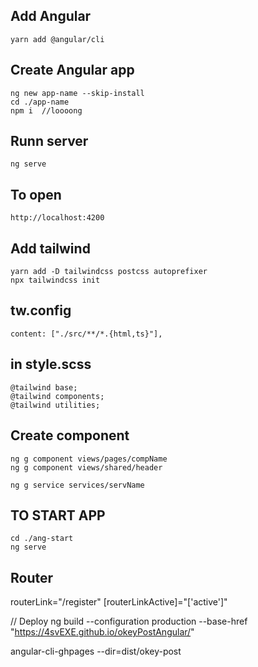 ## Add Angular
    yarn add @angular/cli
## Create Angular app 
    ng new app-name --skip-install
    cd ./app-name
    npm i  //loooong
## Runn server
    ng serve
## To open
    http://localhost:4200
## Add tailwind
    yarn add -D tailwindcss postcss autoprefixer
    npx tailwindcss init
   ## tw.config
	content: ["./src/**/*.{html,ts}"],
   ## in style.scss
	@tailwind base;
	@tailwind components;
	@tailwind utilities;

## Create component
    ng g component views/pages/compName
    ng g component views/shared/header
	
	ng g service services/servName
    
## TO START APP
    cd ./ang-start
    ng serve

## Router
<router-outlet></router-outlet>
routerLink="/register" 
[routerLinkActive]="['active']"

// Deploy
ng build --configuration production --base-href "https://4svEXE.github.io/okeyPostAngular/"

angular-cli-ghpages --dir=dist/okey-post
